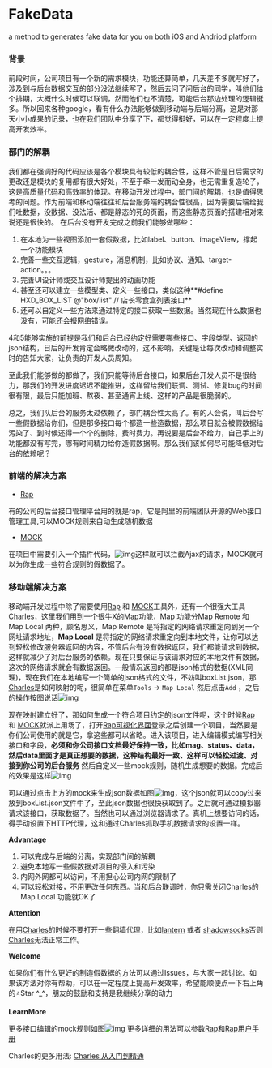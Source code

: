 # FakeData
a method to generates fake data for you on both iOS and Andriod platform
### 背景
前段时间，公司项目有一个新的需求模块，功能还算简单，几天差不多就写好了，涉及到与后台数据交互的部分没法继续写了，然后去问了问后台的同学，叫他们给个排期，大概什么时候可以联调，然而他们也不清楚，可能后台那边处理的逻辑挺多。所以回来各种google，看有什么办法能够做到移动端与后端分离，这是对那天小小成果的记录，也在我们团队中分享了下，都觉得挺好，可以在一定程度上提高开发效率。
### 部门的解耦
我们都在强调好的代码应该是各个模块具有较低的耦合性，这样不管是日后需求的更改还是模块的复用都有很大好处，不至于牵一发而动全身，也无需重复造轮子，这是高质量代码和高效率的体现。在移动开发过程中，部门间的解耦，也是值得思考的问题。作为前端和移动端往往和后台服务端的耦合性很高，因为需要后端给我们吐数据，没数据、没法活、都是静态的死的页面，而这些静态页面的搭建相对来说还是很快的。
在后台没有开发完成之前我们能够做哪些：

1. 在本地为一些视图添加一套假数据，比如label、button、imageView，撑起一个功能模块
2. 完善一些交互逻辑，gesture，消息机制，比如协议、通知、target-action。。。
3. 完善UI设计师或交互设计师提出的动画功能
4. 甚至还可以建立一些模型类、定义一些接口，类似这种**#define HXD_BOX_LIST @"box/list" // 店长零食盒列表接口**
5. 还可以自定义一些方法来通过特定的接口获取一些数据。当然现在什么数据也没有，可能还会报网络错误。

4和5能够实施的前提是我们和后台已经约定好需要哪些接口、字段类型、返回的json结构，日后的开发肯定会略微改动的，这不影响，关键是让每次改动和调整实时的告知大家，让负责的开发人员周知。

至此我们能够做的都做了，我们只能等待后台接口，如果后台开发人员不是很给力，那我们的开发进度迟迟不能推进，这样留给我们联调、测试、修复bug的时间很有限，最后只能加班、熬夜、甚至通宵上线、这样的产品是很脆弱的。

总之，我们队后台的服务太过依赖了，部门耦合性太高了。有的人会说，叫后台写一些假数据给你们，但是那多接口每个都造一些造数据，那么项目就会被假数据给污染了、到时候还得一个个的删除，费时费力。再说要是后台不给力，自己手上的功能都没有写完，哪有时间精力给你造假数据啊。那么我们该如何尽可能降低对后台的依赖呢？
### 前端的解决方案
* [Rap](https://github.com/thx/RAP)

有的公司的后台接口管理平台用的就是rap，它是阿里的前端团队开源的Web接口管理工具,可以MOCK规则来自动生成随机数据

* [MOCK](http://mockjs.com)

在项目中需要引入一个插件代码，![img](https://raw.githubusercontent.com/Beyond-Chao/FakeData/master/images/pluginCode.png)这样就可以拦截Ajax的请求，MOCK就可以为你生成一些符合规则的假数据了。

### 移动端解决方案  
移动端开发过程中除了需要使用[Rap](https://github.com/thx/RAP) 和 [MOCK](http://mockjs.com)工具外，还有一个很强大工具[Charles](https://www.charlesproxy.com)，这里我们用到一个很牛X的Map功能，Map 功能分Map Remote 和 Map Local 两种，顾名思义，Map Remote 是将指定的网络请求重定向到另一个网址请求地址，**Map Local** 是将指定的网络请求重定向到本地文件，让你可以达到轻松修改服务器返回的内容，不管后台有没有数据返回，我们都能请求到数据，这样就减少了对后台服务的依赖。现在只要保证与该请求对应的本地文件有数据，这次的网络请求就会有数据返回。一般情况返回的都是json格式的数据(XML同理)，现在我们在本地编写一个简单的json格式的文件，不妨叫boxList.json，那[Charles](https://www.charlesproxy.com)是如何映射的呢，很简单在菜单`Tools` -> `Map Local` 然后点击`Add` ，之后的操作按图说话![img](https://raw.githubusercontent.com/Beyond-Chao/FakeData/master/images/mapLocal.png)

现在映射建立好了，那如何生成一个符合项目约定的json文件呢，这个时候[Rap](https://github.com/thx/RAP) 和 [MOCK](http://mockjs.com)就派上用场了，打开[Rap可视化界面](http://rap.taobao.org/org/index.do)登录之后创建一个项目，当然要是你们公司使用的就是它，拿这些都可以省略。进入该项目，进入编辑模式编写相关接口和字段，**必须和你公司接口文档最好保持一致，比如mag、status、data，然后data里面才是真正想要的数据，这种结构最好一致、这样可以轻松过渡、对接到你公司的后台服务** 然后自定义一些mock规则，随机生成想要的数据。完成后的效果是这样![img](https://raw.githubusercontent.com/Beyond-Chao/FakeData/master/images/APIDetail.png)

可以通过点击上方的mock来生成json数据如图![img](https://raw.githubusercontent.com/Beyond-Chao/FakeData/master/images/previewContent.png)，这个json就可以copy过来放到boxList.json文件中了，至此json数据也很快获取到了。之后就可通过模拟器请求该接口，获取数据了。当然也可以通过浏览器请求了。真机上想要访问的话，得手动设置下HTTP代理，这和通过Charles抓取手机数据请求的设置一样。

**Advantage**

1. 可以完成与后端的分离，实现部门间的解耦
2. 避免本地写一些假数据对项目的侵入和污染
3. 内网外网都可以访问，不用担心公司内网的限制了
4. 可以轻松对接，不用更改任何东西。当和后台联调时，你只需关闭Charles的Map Local 功能就OK了

**Attention**

在用[Charles](https://www.charlesproxy.com)的时候不要打开一些翻墙代理，比如[lantern](https://github.com/getlantern/lantern) 或者 [shadowsocks](https://github.com/shadowsocks)否则[Charles](https://www.charlesproxy.com)无法正常工作。

**Welcome**

如果你们有什么更好的制造假数据的方法可以通过Issues，与大家一起讨论。如果该方法对你有帮助，可以在一定程度上提高开发效率，希望能顺便点一下右上角的⭐️Star ^_^，朋友的鼓励和支持是我继续分享的动力

**LearnMore**

更多接口编辑的mock规则如图![img](https://raw.githubusercontent.com/Beyond-Chao/FakeData/master/images/mockRegulation.png)
更多详细的用法可以参数[Rap](https://github.com/thx/RAP)和[Rap用户手册](https://github.com/thx/RAP/wiki/user_manual_cn)

Charles的更多用法: [Charles 从入门到精通](http://blog.devtang.com/2015/11/14/charles-introduction/)

